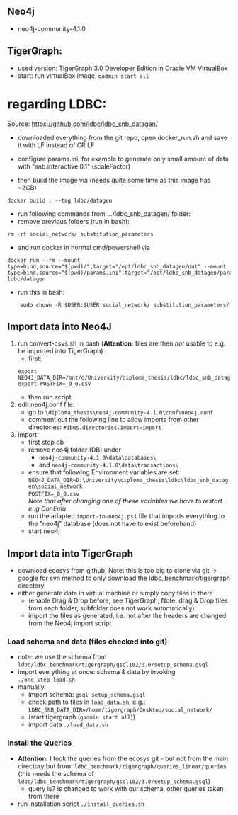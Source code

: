 ## Neo4j
- neo4j-community-4.1.0

## TigerGraph:
- used version: TigerGraph 3.0 Developer Edition in Oracle VM VirtualBox
- start: run virtualBox image, ``gadmin start all``

<!-- 
Drag- Drop zu Tigergraph aktivieren:
guest additions einlegen + installieren, danach folgende commands:
sudo apt-get install virtualbox-guest-dkms 
sudo apt-get install virtualbox-guest-utils
sudo apt-get install virtualbox-ext-pack
danach restart, danach Drag & Drop aktivieren
-->





# regarding LDBC:
Source: https://github.com/ldbc/ldbc_snb_datagen/
- downloaded everything from the git repo, open docker_run.sh and save it with LF instead of CR LF  
- configure params.ini, for example to generate only small amount of data with "snb.interactive.0.1" (scaleFactor)

- then build the image via (needs quite some time as this image has ~2GB)
```
docker build . --tag ldbc/datagen
```

- run following commands from .../ldbc_snb_datagen/ folder:
- remove previous folders (run in bash):
```
rm -rf social_network/ substitution_parameters
```

- and run docker in normal cmd/powershell via
```
docker run --rm --mount type=bind,source="$(pwd)/",target="/opt/ldbc_snb_datagen/out" --mount type=bind,source="$(pwd)/params.ini",target="/opt/ldbc_snb_datagen/params.ini" ldbc/datagen
```

- run this in bash:
```
    sudo chown -R $USER:$USER social_network/ substitution_parameters/
```



## Import data into Neo4J
1. run convert-csvs.sh in bash (**Attention**: files are then *not* usable to e.g. be imported into TigerGraph)
    - first:
    ```
    export NEO4J_DATA_DIR=/mnt/d/University/diploma_thesis/ldbc/ldbc_snb_datagen/social_network
    export POSTFIX=_0_0.csv
    ```
    - then run script
2. edit neo4j.conf file:
    - go to ``\diploma_thesis\neo4j-community-4.1.0\conf\neo4j.conf``
    - comment out the following line to allow imports from other directories:
    ``#dbms.directories.import=import``
3. import
    - first stop db
    - remove neo4j folder (DB) under 
        - ``neo4j-community-4.1.0\data\databases\``
        - and ``neo4j-community-4.1.0\data\transactions\``
    - ensure that following Environment variables are set:
        ``NEO4J_DATA_DIR=D:\University\diploma_thesis\ldbc\ldbc_snb_datagen\social_network``  
        ``POSTFIX=_0_0.csv``  
        *Note that after changing one of these variables we have to restart e..g ConEmu*
    - run the adapted ``import-to-neo4j.ps1`` file that imports everything to the "neo4j" database (does not have to exist beforehand)
    - start neo4j

## Import data into TigerGraph
- download ecosys from github, Note: this is too big to clone via git -> google for svn method to only download the ldbc_benchmark/tigergraph directory
- either generate data in virtual machine or simply copy files in there 
    - (enable Drag & Drop before, see TigerGraph; Note: drag & Drop files from each folder, subfolder does not work automatically)
    - import the files as generated, i.e. not after the headers are changed from the Neo4j import script
### Load schema and data (files checked into git)
- note: we use the schema from ``ldbc/ldbc_benchmark/tigergraph/gsql102/3.0/setup_schema.gsql``
- import everything at once: schema & data by invoking ``./one_step_load.sh``
- manually:
    - import schema: ``gsql setup_schema.gsql``
    - check path to files in ``load_data.sh``, e.g.: ``LDBC_SNB_DATA_DIR=/home/tigergraph/Desktop/social_network/`` <!--do not forget: export LDBC_SNB_DATA_POSTFIX=_0_0.csv-->
    - (start tigergraph (``gadmin start all``))
    - import data ``./load_data.sh``
<!-- [note from before:] **ATTENTION**: simply running ``./one_step_load.sh`` did not work, I think cause it's too much data (times out) even on scale 0.1 -> import in parts: (runs quite long, potentially caused by index creation)
- start with schema creation/file ``gsql setup_schema.gsql`` (also look into the one_step_load file for env. variables DATA_DIR and POSTFIX)
- adopt load_data.sh to not import everything at once but I did it in 3 parts -> comment out rest and leave only parts
-->

### Install the Queries
- **Attention:** I took the queries from the ecosys git - but not from the main directory but from: ``ldbc_benchmark/tigergraph/queries_linear/queries`` (this needs the schema of ``ldbc/ldbc_benchmark/tigergraph/gsql102/3.0/setup_schema.gsql``)
    - query is7 is changed to work with our schema, other queries taken from there
- run installation script ``./install_queries.sh``